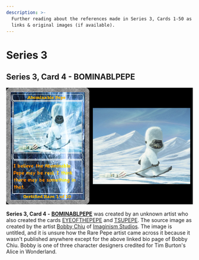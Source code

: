 ```yaml
---
description: >-
  Further reading about the references made in Series 3, Cards 1-50 as well as
  links & original images (if available).
---
```


# Series 3

## Series 3, Card 4 - BOMINABLPEPE

![](<../../../.gitbook/assets/S03 C04 - BOMINABLPEPE card and source.jpg>)

**Series 3, Card 4 -** [**BOMINABLPEPE**](https://pepe.wtf/asset/BOMINABLPEPE) was created by an unknown artist who also created the cards [EYEOFTHEPEPE](https://pepe.wtf/asset/EYEOFTHEPEPE) and [TSUPEPE](https://pepe.wtf/asset/TSUPEPE). The source image as created by the artist [Bobby Chiu](https://www.imaginismstudios.com/bobby-chiu) of [Imaginism Studios](https://www.imaginismstudios.com/). The image is untitled, and it is unsure how the Rare Pepe artist came across it because it wasn't published anywhere except for the above linked bio page of Bobby Chiu. Bobby is one of three character designers credited for Tim Burton's Alice in Wonderland. &#x20;
